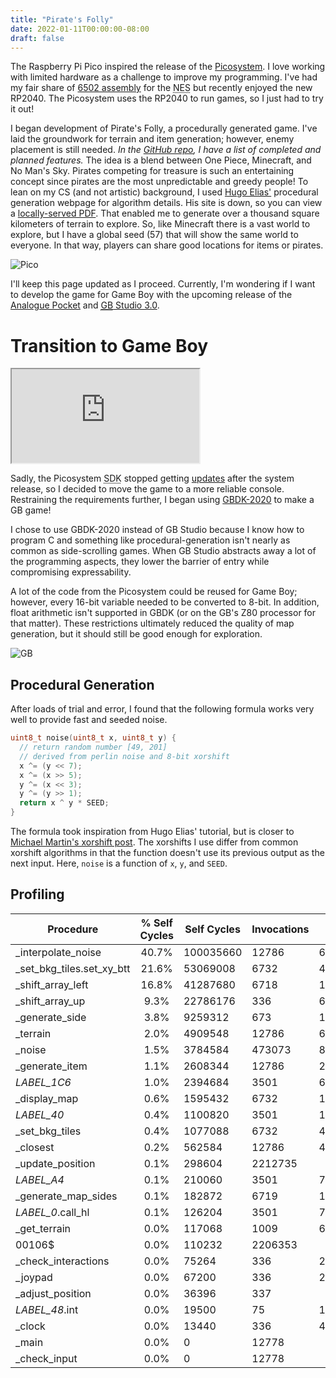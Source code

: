 ```yaml
---
title: "Pirate's Folly"
date: 2022-01-11T00:00:00-08:00
draft: false
---
```


The Raspberry Pi Pico inspired the release of the [Picosystem](https://shop.pimoroni.com/products/picosystem). I love working with limited hardware as a challenge to improve my programming. I've had my fair share of [6502 assembly](https://www.romhacking.net/forum/index.php?topic=31892.0) for the <abbr title="Nintendo Entertainment System">NES</abbr> but recently enjoyed the new RP2040. The Picosystem uses the RP2040 to run games, so I just had to try it out!

I began development of Pirate's Folly, a procedurally generated game. I've laid the groundwork for terrain and item generation; however, enemy placement is still needed. _In the [GitHub repo](https://github.com/splch/pirates-folly), I have a list of completed and planned features._ The idea is a blend between One Piece, Minecraft, and No Man's Sky. Pirates competing for treasure is such an entertaining concept since pirates are the most unpredictable and greedy people! To lean on my CS (and not artistic) background, I used [Hugo Elias'](http://freespace.virgin.net/hugo.elias/models/m_perlin.htm) procedural generation webpage for algorithm details. His site is down, so you can view a [locally-served PDF](/data/perlinNoise.pdf). That enabled me to generate over a thousand square kilometers of terrain to explore. So, like Minecraft there is a vast world to explore, but I have a global seed (57) that will show the same world to everyone. In that way, players can share good locations for items or pirates.

![Pico](/photos/piratesFolly1.webp)

I'll keep this page updated as I proceed. Currently, I'm wondering if I want to develop the game for Game Boy with the upcoming release of the [Analogue Pocket](https://www.analogue.co/pocket) and [<abbr title="Game Boy">GB</abbr> Studio 3.0](https://www.gbstudio.dev/).

# Transition to Game Boy

<iframe class="gameboy" allow="gamepad" src="https://js-emulator.splch.repl.co/"></iframe>

Sadly, the Picosystem <abbr title="Software Development Kit
">SDK</abbr> stopped getting [updates](https://github.com/pimoroni/picosystem/commit/266c7d992b52f6b6af1c5c77f350bf010047ce0e) after the system release, so I decided to move the game to a more reliable console. Restraining the requirements further, I began using [GBDK-2020](https://github.com/gbdk-2020/gbdk-2020) to make a GB game!

I chose to use GBDK-2020 instead of GB Studio because I know how to program C and something like procedural-generation isn't nearly as common as side-scrolling games. When GB Studio abstracts away a lot of the programming aspects, they lower the barrier of entry while compromising expressability.

A lot of the code from the Picosystem could be reused for Game Boy; however, every 16-bit variable needed to be converted to 8-bit. In addition, float arithmetic isn't supported in GBDK (or on the GB's Z80 processor for that matter). These restrictions ultimately reduced the quality of map generation, but it should still be good enough for exploration.

![GB](/photos/piratesFolly2.webp)

## Procedural Generation

After loads of trial and error, I found that the following formula works very well to provide fast and seeded noise.

```c
uint8_t noise(uint8_t x, uint8_t y) {
  // return random number [49, 201]
  // derived from perlin noise and 8-bit xorshift
  x ^= (y << 7);
  x ^= (x >> 5);
  y ^= (x << 3);
  y ^= (y >> 1);
  return x ^ y * SEED;
}
```

The formula took inspiration from Hugo Elias' tutorial, but is closer to [Michael Martin's xorshift post](https://bumbershootsoft.wordpress.com/2017/03/11/getting-a-decent-and-fast-prng-out-of-an-8-bit-chip/). The xorshifts I use differ from common xorshift algorithms in that the function doesn't use its previous output as the next input. Here, `noise` is a function of `x`, `y`, and `SEED`.

## Profiling

| Procedure                  | % Self Cycles | Self Cycles | Invocations | Procedure Cycles       |
| -------------------------- | :-----------: | ----------- | ----------- | ---------------------- |
| \_interpolate_noise        |     40.7%     | 100035660   | 12786       | 6036/8112/8111.8       |
| \_set_bkg_tiles.set_xy_btt |     21.6%     | 53069008    | 6732        | 4520/8328/7883.1       |
| \_shift_array_left         |     16.8%     | 41287680    | 6718        | 122880/122880/122880.0 |
| \_shift_array_up           |     9.3%      | 22786176    | 336         | 67816/67816/67816.0    |
| \_generate_side            |     3.8%      | 9259312     | 673         | 167776/189308/180029.8 |
| \_terrain                  |     2.0%      | 4909548     | 12786       | 6188/8540/8539.8       |
| \_noise                    |     1.5%      | 3784584     | 473073      | 8/8/8.0                |
| \_generate_item            |     1.1%      | 2608344     | 12786       | 212/212/212.0          |
| _LABEL_1C6_                |     1.0%      | 2394684     | 3501        | 684/684/684.0          |
| \_display_map              |     0.6%      | 1595432     | 6732        | 155176/158632/157505.6 |
| _LABEL_40_                 |     0.4%      | 1100820     | 3501        | 1100/1112/1100.0       |
| \_set_bkg_tiles            |     0.4%      | 1077088     | 6732        | 4680/8488/8043.1       |
| \_closest                  |     0.2%      | 562584      | 12786       | 44/44/44.0             |
| \_update_position          |     0.1%      | 298604      | 2212735     |                        |
| _LABEL_A4_                 |     0.1%      | 210060      | 3501        | 744/744/744.0          |
| \_generate_map_sides       |     0.1%      | 182872      | 6719        | 167864/551336/550198.1 |
| _LABEL_0_.call_hl          |     0.1%      | 126204      | 3501        | 780/792/780.0          |
| \_get_terrain              |     0.0%      | 117068      | 1009        | 68/140/116.0           |
| 00106$                     |     0.0%      | 110232      | 2206353     |                        |
| \_check_interactions       |     0.0%      | 75264       | 336         | 264/264/264.0          |
| \_joypad                   |     0.0%      | 67200       | 336         | 200/200/200.0          |
| \_adjust_position          |     0.0%      | 36396       | 337         |                        |
| _LABEL_48_.int             |     0.0%      | 19500       | 75          | 1040/1052/1040.2       |
| \_clock                    |     0.0%      | 13440       | 336         | 40/40/40.0             |
| \_main                     |     0.0%      | 0           | 12778       |                        |
| \_check_input              |     0.0%      | 0           | 12778       |                        |
